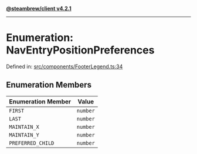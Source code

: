 [**@steambrew/client v4.2.1**](../README.md)

***

# Enumeration: NavEntryPositionPreferences

Defined in: [src/components/FooterLegend.ts:34](https://github.com/SteamClientHomebrew/SDK/blob/main/typescript-packages/client/src/components/FooterLegend.ts#L34)

## Enumeration Members

| Enumeration Member | Value |
| ------ | ------ |
| <a id="first"></a> `FIRST` | `number` |
| <a id="last"></a> `LAST` | `number` |
| <a id="maintain_x"></a> `MAINTAIN_X` | `number` |
| <a id="maintain_y"></a> `MAINTAIN_Y` | `number` |
| <a id="preferred_child"></a> `PREFERRED_CHILD` | `number` |
